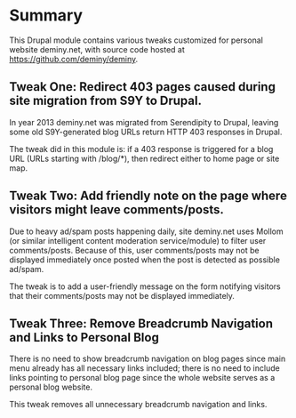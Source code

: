 # Summary

This Drupal module contains various tweaks customized for personal website deminy.net, with source code hosted at
https://github.com/deminy/deminy.

## Tweak One: Redirect 403 pages caused during site migration from S9Y to Drupal.

In year 2013 deminy.net was migrated from Serendipity to Drupal, leaving some old S9Y-generated blog URLs return HTTP
403 responses in Drupal.
 
The tweak did in this module is: if a 403 response is triggered for a blog URL (URLs starting with /blog/*), then
redirect either to home page or site map.
 
## Tweak Two: Add friendly note on the page where visitors might leave comments/posts.

Due to heavy ad/spam posts happening daily, site deminy.net uses Mollom (or similar intelligent content moderation
service/module) to filter user comments/posts. Because of this, user comments/posts may not be displayed immediately
once posted when the post is detected as possible ad/spam.

The tweak is to add a user-friendly message on the form notifying visitors that their comments/posts may not be
displayed immediately.

## Tweak Three: Remove Breadcrumb Navigation and Links to Personal Blog

There is no need to show breadcrumb navigation on blog pages since main menu already has all necessary links included;
there is no need to include links pointing to personal blog page since the whole website serves as a personal blog
website.

This tweak removes all unnecessary breadcrumb navigation and links.
